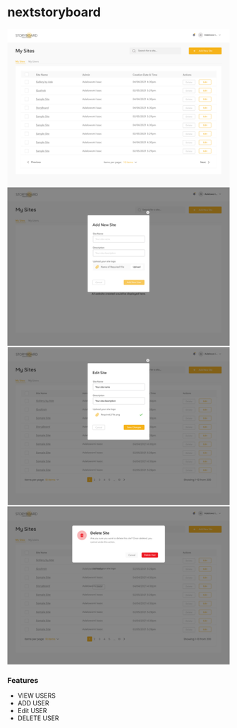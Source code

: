 # nextstoryboard

![](docs/images/Homescreen.jpg)
![](docs/images/AddNewSite.jpg)
![](docs/images/EditSite.jpg)
![](docs/images/DeleteSite.jpg)

### Features

- VIEW USERS
- ADD USER
- Edit USER
- DELETE USER
